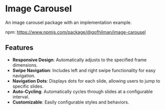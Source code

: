 # Image Carousel

An image carousel package with an implementation example.

npm: <https://www.npmjs.com/package/@gofhilman/image-carousel>

## Features

- **Responsive Design**: Automatically adjusts to the specified frame dimensions.
- **Swipe Navigation**: Includes left and right swipe functionality for easy navigation.
- **Navigation Dots**: Displays dots for each slide, allowing users to jump to specific slides.
- **Auto-Cycling**: Automatically cycles through slides at a configurable interval.
- **Customizable**: Easily configurable styles and behaviors.